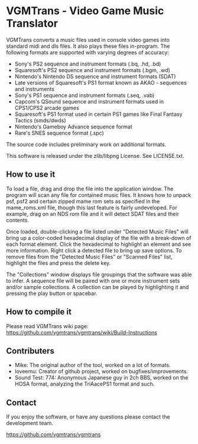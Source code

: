 VGMTrans - Video Game Music Translator
======================================

VGMTrans converts a music files used in console video games into standard midi and dls files.  It also plays these files in-program.  The following formats are supported with varying degrees of accuracy:

- Sony's PS2 sequence and instrument formats (.bq, .hd, .bd)
- Squaresoft's PS2 sequence and instrument formats (.bgm, .wd)
- Nintendo's Nintendo DS sequence and instrument formats (SDAT)
- Late versions of Squaresoft's PS1 format known as AKAO - sequences and instruments
- Sony's PS1 sequence and instrument formats (.seq, .vab)
- Capcom's QSound sequence and instrument formats used in CPS1/CPS2 arcade games
- Squaresoft's PS1 format  used in certain PS1 games like Final Fantasy Tactics (smds/dwds)
- Nintendo's Gameboy Advance sequence format
- Rare's SNES sequence format (.spc)

The source code includes preliminary work on additional formats. 

This software is released under the zlib/libpng License. See LICENSE.txt.

How to use it
-------------

To load a file, drag and drop the file into the application window.  The program will scan any file for contained music files.  It knows how to unpack psf, psf2 and certain zipped mame rom sets as specified in the mame_roms.xml file, though this last feature is fairly undeveloped.  For example, drag on an NDS rom file and it will detect SDAT files and their contents.

Once loaded, double-clicking a file listed under "Detected Music Files" will bring up a color-coded hexadecimal display of the file with a break-down of each format element.  Click the hexadecimal to highlight an element and see more information.  Right click a detected file to bring up save options.  To remove files from the "Detected Music Files" or "Scanned Files" list, highlight the files and press the delete key.

The "Collections" window displays file groupings that the software was able to infer.  A sequence file will be paired with one or more instrument sets and/or sample collections. A collection can be played by highlighting it and pressing the play button or spacebar.

How to compile it
-----------------

Please read VGMTrans wiki page:
<https://github.com/vgmtrans/vgmtrans/wiki/Build-Instructions>

Contributers
------------

- Mike: The original author of the tool, worked on a lot of formats.
- loveemu: Creator of github project, worked on bugfixes/improvements.
- Sound Test: 774: Anonymous Japanese guy in 2ch BBS, worked on the HOSA format, analyzing the TriAacePS1 format and such.

Contact
-------

If you enjoy the software, or have any questions please contact the development team.

<https://github.com/vgmtrans/vgmtrans>
